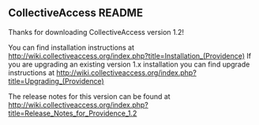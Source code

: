 CollectiveAccess README
-----------------------

Thanks for downloading CollectiveAccess version 1.2!

You can find installation instructions at http://wiki.collectiveaccess.org/index.php?title=Installation_(Providence)
If you are upgrading an existing version 1.x installation you can find upgrade instructions at http://wiki.collectiveaccess.org/index.php?title=Upgrading_(Providence)

The release notes for this version can be found at http://wiki.collectiveaccess.org/index.php?title=Release_Notes_for_Providence_1.2
